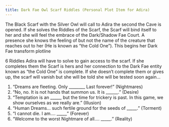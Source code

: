 ```yaml
---
title: Dark Fae Owl Scarf Riddles (Personal Plot Item for Adira)
---
```




The Black Scarf with the Silver Owl will call to Adira the second the Cave is opened. If she solves the Riddles of the Scarf, the Scarf will bind itself to her and she will feel the embrace of the Dark/Shadow Fae Court. A presence she knows the feeling of but not the name of the creature that reaches out to her (He is known as “the Cold One”). This begins her Dark Fae transform plotline

6 Riddles Adira will have to solve to gain access to the scarf. If she completes them the Scarf is hers and her connection to the Dark Fae entity known as “the Cold One” is complete.  If she doesn’t complete them or gives up, the scarf will vanish but she will be told she will be tested soon again...

1. “Dreams are fleeting. Only ________ Last forever!”  (Nightmares)
2. “No, no. It is not hands that summon us. It is ______.”   (Desire)
3. “Temptation is an _____, but the time for trickery is past. In this game, we show ourselves as we really are.” (Illusion)
4. “Human Dreams… such fertile ground for the seeds of _____.”  (Torment)
5. “I cannot die. I am…. _____” (Forever)
6. “Welcome to the worst Nightmare of all…. _____.” (Reality)

